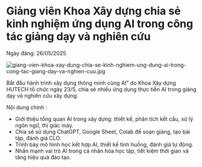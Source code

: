 # Giảng viên Khoa Xây dựng chia sẻ kinh nghiệm ứng dụng AI trong công tác giảng dạy và nghiên cứu

Ngày đăng: 26/05/2025

![giang-vien-khoa-xay-dung-chia-se-kinh-nghiem-ung-dung-ai-trong-cong-tac-giang-day-va-nghien-cuu.jpg](https://hutech-media.goamazing.org/hutech-statics/media/news/giang-vien-khoa-xay-dung-chia-se-kinh-nghiem-ung-dung-ai-trong-cong-tac-giang-day-va-nghien-cuu.jpg)

Bắt đầu hành trình xây dựng thông minh cùng AI” do Khoa Xây dựng HUTECH tổ chức ngày 23/5, chia sẻ nhiều ứng dụng thực tiễn AI trong giảng dạy và nghiên cứu xây dựng.

Nội dung chính :
- Giới thiệu tổng quan AI trong xây dựng: thiết kế, phân tích kết cấu, xử lý ngôn ngữ, thị giác máy.
- Chia sẻ sử dụng ChatGPT, Google Sheet, Colab để soạn giảng, tạo bài tập, đánh giá CLO.
- Trình bày mô hình học kết hợp AI, thiết kế tình huống, đánh giá tự động.
- Nhấn mạnh vai trò AI trong cá nhân hóa học tập, tiết kiệm thời gian và tăng hiệu quả đào tạo.
